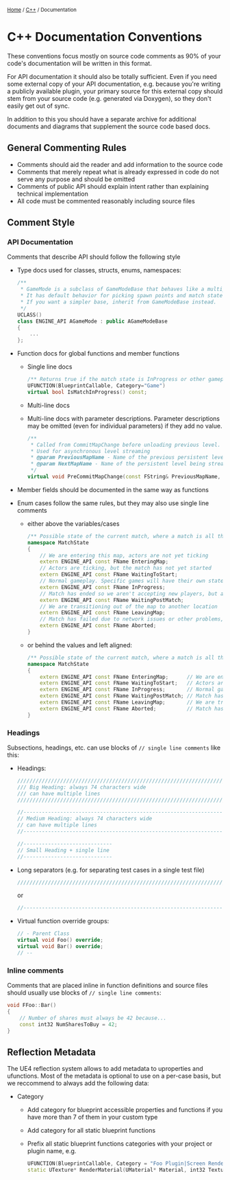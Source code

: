 <sub>[Home](../README.md) / [C++](./README.md) / Documentation </sub>

# C++ Documentation Conventions

These conventions focus mostly on source code comments as 90% of your code's documentation will be written in this format.

For API documentation it should also be totally sufficient. Even if you need some external copy of your API documentation, e.g. because you're writing a publicly available plugin, your primary source for this external copy should stem from your source code (e.g. generated via Doxygen), so they don't easily get out of sync.

In addition to this you should have a separate archive for additional documents and diagrams that supplement the source code based docs.

## General Commenting Rules
- Comments should aid the reader and add information to the source code
- Comments that merely repeat what is already expressed in code do not serve any purpose and should be omitted
- Comments of public API should explain intent rather than explaining technical implementation
- All code must be commented reasonably including source files

## Comment Style

### API Documentation
Comments that describe API should follow the following style

- Type docs used for classes, structs, enums, namespaces:
    
    ```cpp
    /**
     * GameMode is a subclass of GameModeBase that behaves like a multiplayer match-based game.
     * It has default behavior for picking spawn points and match state.
     * If you want a simpler base, inherit from GameModeBase instead.
     */
    UCLASS()
    class ENGINE_API AGameMode : public AGameModeBase
    {
        ...
    };
    ```
    
- Function docs for global functions and member functions
    - Single line docs
        
        ```cpp
        /** Returns true if the match state is InProgress or other gameplay state */
        UFUNCTION(BlueprintCallable, Category="Game")
        virtual bool IsMatchInProgress() const;
        ```
        
    - Multi-line docs
    - Multi-line docs with parameter descriptions. Parameter descriptions may be omitted (even for individual parameters) if they add no value.
        
        ```cpp
        /**
         * Called from CommitMapChange before unloading previous level.
         * Used for asynchronous level streaming
         * @param PreviousMapName - Name of the previous persistent level
         * @param NextMapName - Name of the persistent level being streamed to
         */
        virtual void PreCommitMapChange(const FString& PreviousMapName, const FString NextMapName);
        ```
        
- Member fields should be documented in the same way as functions
- Enum cases follow the same rules, but they may also use single line comments
    - either above the variables/cases
        
        ```cpp
        /** Possible state of the current match, where a match is all the gameplay that happens on a single map */
        namespace MatchState
        {
            // We are entering this map, actors are not yet ticking
            extern ENGINE_API const FName EnteringMap;
            // Actors are ticking, but the match has not yet started
            extern ENGINE_API const FName WaitingToStart;
            // Normal gameplay. Specific games will have their own state machine inside this state
            extern ENGINE_API const FName InProgress;
            // Match has ended so we aren't accepting new players, but actors are still ticking
            extern ENGINE_API const FName WaitingPostMatch;
            // We are transitioning out of the map to another location
            extern ENGINE_API const FName LeavingMap;
            // Match has failed due to network issues or other problems, cannot continue
            extern ENGINE_API const FName Aborted;
        }
        ```
        
    - or behind the values and left aligned:
        
        ```cpp
        /** Possible state of the current match, where a match is all the gameplay that happens on a single map */
        namespace MatchState
        {
            extern ENGINE_API const FName EnteringMap;      // We are entering this map, actors are not yet ticking
            extern ENGINE_API const FName WaitingToStart;   // Actors are ticking, but the match has not yet started
            extern ENGINE_API const FName InProgress;       // Normal gameplay. Specific games will have their own state machine inside this state
            extern ENGINE_API const FName WaitingPostMatch; // Match has ended so we aren't accepting new players, but actors are still ticking
            extern ENGINE_API const FName LeavingMap;       // We are transitioning out of the map to another location
            extern ENGINE_API const FName Aborted;          // Match has failed due to network issues or other problems, cannot continue
        }
        ```

### Headings

Subsections, headings, etc. can use blocks of ``// single line comments`` like this:

- Headings:
    
    ```cpp
    //////////////////////////////////////////////////////////////////////////
    /// Big Heading: always 74 characters wide
    /// can have multiple lines
    //////////////////////////////////////////////////////////////////////////

    //------------------------------------------------------------------------
    // Medium Heading: always 74 characters wide
    // can have multiple lines
    //------------------------------------------------------------------------

    //-----------------------------
    // Small Heading + single line
    //-----------------------------
    ```
    
- Long separators (e.g. for separating test cases in a single test file)
    
    ```cpp
    //////////////////////////////////////////////////////////////////////////
    ```
    or
    ```cpp
    //------------------------------------------------------------------------
    ```
    
- Virtual function override groups:
    
    ```cpp
    // - Parent Class
    virtual void Foo() override;
    virtual void Bar() override;
    // --
    ```
    
### Inline comments

Comments that are placed inline in function definitions and source files should usually use blocks of ``// single line comments``:

```cpp
void FFoo::Bar()
{
    // Number of shares must always be 42 because...
    const int32 NumSharesToBuy = 42;
}
```

## Reflection Metadata

The UE4 reflection system allows to add metadata to uproperties and ufunctions. Most of the metadata is optional to use on a per-case basis, but we reccommend to always add the following data:

- Category
    - Add category for blueprint accessible properties and functions if you have more than 7 of them in your custom type
    - Add category for all static blueprint functions
    - Prefix all static blueprint functions categories with your project or plugin name, e.g.
        
        ```C++
        UFUNCTION(BlueprintCallable, Category = "Foo Plugin|Screen Rendering")
        static UTexture* RenderMaterial(UMaterial* Material, int32 TextureSize);
        ```
